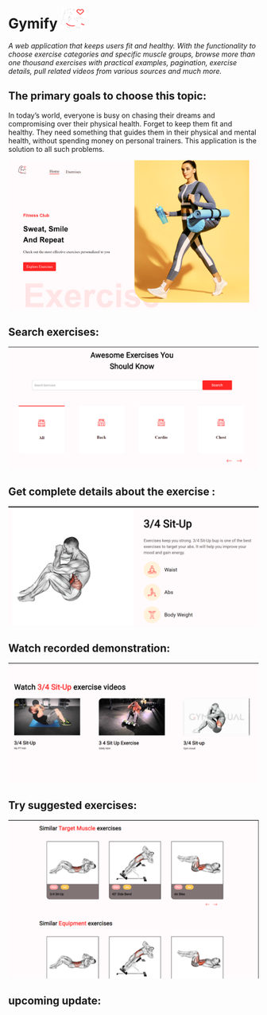 # Gymify ![](/public/logo.png)


_A web application that keeps users fit and healthy. With the 
functionality to choose exercise categories and specific muscle 
groups, browse more than one thousand exercises with practical 
examples, pagination, exercise details, pull related videos from 
various sources and much more._

## The primary goals to choose this topic:

In today’s world, everyone is busy on chasing their dreams and compromising
over their physical health. Forget to keep them fit and healthy. They need 
something that guides them in their physical and mental health, without 
spending money on personal trainers. This application is the solution to all
such problems.

<img src="Extras/home.png" alt="home" width="2100" />

## Search exercises: 
![](/Extras/search_category.png)
## Get complete details about the exercise : 
![](/Extras/details.png)

## Watch recorded demonstration:
![](/Extras/ive_Demo.png)

## Try suggested exercises:
![](/Extras/simmilar.png)

## upcoming update:




